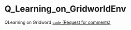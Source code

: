 # Q_Learning_on_GridworldEnv
QLearning on Gridword
[`code` (Request for comments)](https://github.com/StanyMwamba/Q_Learning_on_GridworldEnv/blob/master/Q-Learning_in_GridworldEnv.ipynb)
